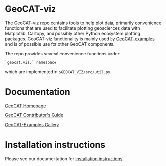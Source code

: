# GeoCAT-viz

The GeoCAT-viz repo contains tools to help plot data, primarily convenience functions that are used
to facilitate plotting geosciences data with Matplotlib, Cartopy, and possibly other Python ecosystem
plotting packages. GeoCAT-viz functionality is mainly used by
[GeoCAT-examples](https://github.com/NCAR/geocat-examples) and is of possible use for other GeoCAT components.

The repo provides several convenience functions under:

    `geocat.viz.` namespace

which are implemented in `$GEOCAT_VIZ/src/util.py`.


# Documentation

[GeoCAT Homepage](https://geocat.ucar.edu/)

[GeoCAT Contributor's Guide](https://geocat.ucar.edu/pages/contributing.html)

[GeoCAT-Examples Gallery](https://geocat-examples.readthedocs.io)


# Installation instructions

Please see our documentation for [installation instructions](https://github.com/NCAR/geocat-viz/blob/master/INSTALLATION.md).
